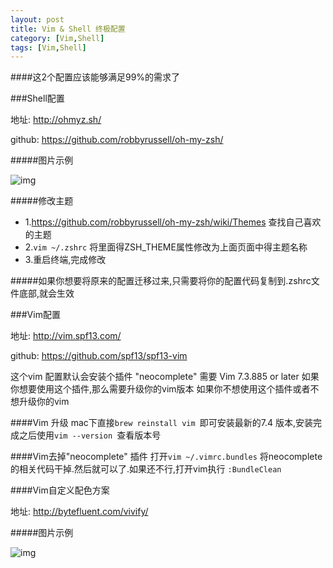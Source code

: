 ```yaml
---
layout: post
title: Vim & Shell 终极配置
category: [Vim,Shell]
tags: [Vim,Shell]
---
```


####这2个配置应该能够满足99%的需求了

###Shell配置

地址: <http://ohmyz.sh/>

github:  <https://github.com/robbyrussell/oh-my-zsh/>

#####图片示例

![img](http://woowen.qiniudn.com/shell.png)

#####修改主题

* 1.<https://github.com/robbyrussell/oh-my-zsh/wiki/Themes> 查找自己喜欢的主题
* 2.```vim ~/.zshrc``` 将里面得ZSH_THEME属性修改为上面页面中得主题名称
* 3.重启终端,完成修改

#####如果你想要将原来的配置迁移过来,只需要将你的配置代码复制到.zshrc文件底部,就会生效

###Vim配置

地址: <http://vim.spf13.com/>

github: <https://github.com/spf13/spf13-vim>

这个vim 配置默认会安装个插件 "neocomplete" 需要 Vim 7.3.885 or later
如果你想要使用这个插件,那么需要升级你的vim版本
如果你不想使用这个插件或者不想升级你的vim

####Vim 升级
mac下直接```brew reinstall vim ```即可安装最新的7.4 版本,安装完成之后使用```vim --version ```查看版本号

####Vim去掉"neocomplete" 插件
打开```vim ~/.vimrc.bundles``` 将neocomplete的相关代码干掉.然后就可以了.如果还不行,打开vim执行 ```:BundleClean```

####Vim自定义配色方案

地址: <http://bytefluent.com/vivify/>

#####图片示例

![img](http://woowen.qiniudn.com/vim.png)
